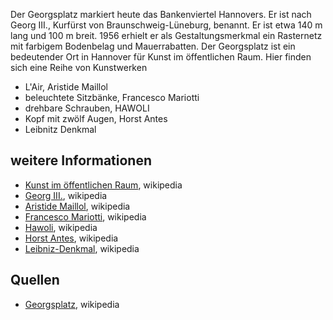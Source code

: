 
Der Georgsplatz markiert heute das Bankenviertel Hannovers. Er ist nach Georg III., Kurfürst von Braunschweig-Lüneburg, benannt.
Er ist etwa 140 m lang und 100 m breit. 1956 erhielt er als Gestaltungsmerkmal ein Rasternetz mit farbigem Bodenbelag und Mauerrabatten.
Der Georgsplatz ist ein bedeutender Ort in Hannover für Kunst im öffentlichen Raum. Hier finden sich eine Reihe von Kunstwerken 

* L'Air, Aristide Maillol
* beleuchtete Sitzbänke, Francesco Mariotti
* drehbare Schrauben, HAWOLI
* Kopf mit zwölf Augen, Horst Antes
* Leibnitz Denkmal

weitere Informationen
---------------------

* [Kunst im öffentlichen Raum], wikipedia
* [Georg III.], wikipedia
* [Aristide Maillol], wikipedia
* [Francesco Mariotti], wikipedia
* [Hawoli], wikipedia
* [Horst Antes], wikipedia
* [Leibniz-Denkmal], wikipedia

Quellen
-------

* [Georgsplatz], wikipedia

[Georgsplatz]: https://de.wikipedia.org/wiki/Georgsplatz_(Hannover)
[Kunst im öffentlichen Raum]: https://de.wikipedia.org/wiki/Kunst_im_öffentlichen_Raum
[Aristide Maillol]: https://de.wikipedia.org/wiki/Aristide_Maillol
[Francesco Mariotti]: https://de.wikipedia.org/wiki/Francesco_Mariotti
[Hawoli]: https://de.wikipedia.org/wiki/Hawoli
[Horst Antes]: https://de.wikipedia.org/wiki/Horst_Antes
[Leibniz-Denkmal]: https://de.wikipedia.org/wiki/Leibniz-Denkmal_(Hannover)
[Georg III.]: https://de.wikipedia.org/wiki/Georg_III._(Vereinigtes_Königreich)
